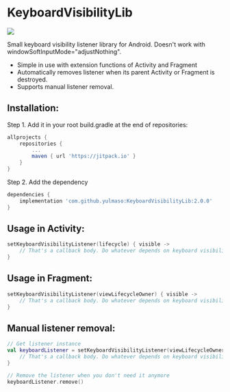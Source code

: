 # KeyboardVisibilityLib
[![](https://jitpack.io/v/yulmaso/KeyboardVisibilityLib.svg)](https://jitpack.io/#yulmaso/KeyboardVisibilityLib)

Small keyboard visibility listener library for Android. Doesn't work with windowSoftInputMode="adjustNothing".

- Simple in use with extension functions of Activity and Fragment
- Automatically removes listener when its parent Activity or Fragment is destroyed.
- Supports manual listener removal.

## Installation:

Step 1. Add it in your root build.gradle at the end of repositories:
```groovy
allprojects {
    repositories {
        ...
        maven { url 'https://jitpack.io' }
    }
}
```

Step 2. Add the dependency
```groovy
dependencies {
    implementation 'com.github.yulmaso:KeyboardVisibilityLib:2.0.0'
}
```

## Usage in Activity:

```kotlin
setKeyboardVisibilityListener(lifecycle) { visible ->
    // That's a callback body. Do whatever depends on keyboard visibility.
}
```

## Usage in Fragment:

```kotlin
setKeyboardVisibilityListener(viewLifecycleOwner) { visible ->
    // That's a callback body. Do whatever depends on keyboard visibility.
}
```

## Manual listener removal:

```kotlin
// Get listener instance
val keyboardListener = setKeyboardVisibilityListener(viewLifecycleOwner) { visible ->
    // That's a callback body. Do whatever depends on keyboard visibility.
}

// Remove the listener when you don't need it anymore
keyboardListener.remove()
```
